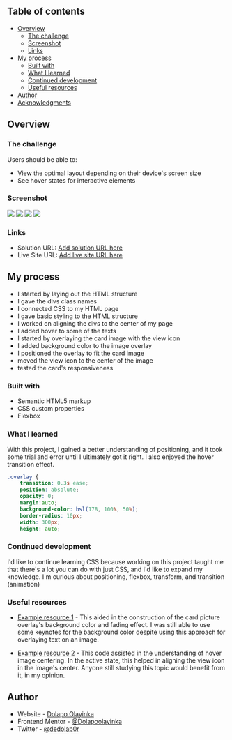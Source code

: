 ## Table of contents

- [Overview](#overview)
  - [The challenge](#the-challenge)
  - [Screenshot](#screenshot)
  - [Links](#links)
- [My process](#my-process)
  - [Built with](#built-with)
  - [What I learned](#what-i-learned)
  - [Continued development](#continued-development)
  - [Useful resources](#useful-resources)
- [Author](#author)
- [Acknowledgments](#acknowledgments)

## Overview

### The challenge

Users should be able to:

- View the optimal layout depending on their device's screen size
- See hover states for interactive elements

### Screenshot

![](.implemented-imgs/1.png)
![](.implemented-imgs/2.png)
![](.implemented-imgs/3.png)
![](.implemented-imgs/4.png)

### Links

- Solution URL: [Add solution URL here](https://your-solution-url.com)
- Live Site URL: [Add live site URL here](https://your-live-site-url.com)

## My process
- I started by laying out the HTML structure 
- I gave the divs class names 
- I connected CSS to my HTML page 
- I gave basic styling to the HTML structure 
- I worked on aligning the divs to the center of my page 
- I added hover to some of the texts 
- I started by overlaying the card image with the view icon 
- I added background color to the image overlay 
- I positioned the overlay to fit the card image
- moved the view icon to the center of the image
- tested the card's responsiveness

### Built with

- Semantic HTML5 markup
- CSS custom properties
- Flexbox

### What I learned

With this project, I gained a better understanding of positioning, and it took some trial and error until I ultimately got it right. I also enjoyed the hover transition effect.

```css
.overlay {
    transition: 0.3s ease;
    position: absolute;
    opacity: 0;
    margin:auto;
    background-color: hsl(178, 100%, 50%);
    border-radius: 10px;
    width: 300px;
    height: auto;
```

### Continued development

I'd like to continue learning CSS because working on this project taught me that there's a lot you can do with just CSS, and I'd like to expand my knowledge. I'm curious about positioning, flexbox, transform, and transition (animation)

### Useful resources

- [Example resource 1](https://www.w3schools.com/howto/howto_css_image_overlay.asp) - This aided in the construction of the card picture overlay's background color and fading effect. I was still able to use some keynotes for the background color despite using this approach for overlaying text on an image.

- [Example resource 2](https://stackoverflow.com/questions/35131965/display-image-in-the-center-of-screen-when-hovering-on-a-link) - This code assisted in the understanding of hover image centering. In the active state, this helped in aligning the view icon in the image's center. Anyone still studying this topic would benefit from it, in my opinion.

## Author

- Website - [Dolapo Olayinka](https://github.com/DolapoOlayinka)
- Frontend Mentor - [@Dolapoolayinka](https://www.frontendmentor.io/profile/dolapoolayinka)
- Twitter - [@dedolap0r](https://www.twitter.com/dedolap0r)
